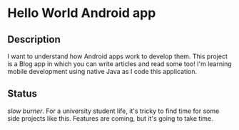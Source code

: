 # Hello World Android app
## Description
I want to understand how Android apps work to develop them. This project is a Blog app in which you can write articles and read some too!
I'm learning mobile development using native Java as I code this application.
## Status
*slow burner*. For a university student life, it's tricky to find time for some side projects like this. Features are coming, but it's going to take time.
